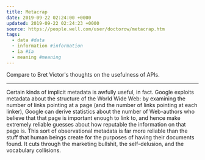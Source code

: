 ```yaml
---
title: Metacrap
date: 2019-09-22 02:24:00 +0000
updated: 2019-09-22 02:24:23 +0000
source: https://people.well.com/user/doctorow/metacrap.htm
tags:
  - data #data
  - information #information
  - ia #ia
  - meaning #meaning
---
```

Compare to Bret Victor's thoughts on the usefulness of APIs.

* * *

Certain kinds of implicit metadata is awfully useful, in fact. Google exploits metadata about the structure of the World Wide Web: by examining the number of links pointing at a page (and the number of links pointing at each linker), Google can derive statistics about the number of Web-authors who believe that that page is important enough to link to, and hence make extremely reliable guesses about how reputable the information on that page is.
This sort of observational metadata is far more reliable than the stuff that human beings create for the purposes of having their documents found. It cuts through the marketing bullshit, the self-delusion, and the vocabulary collisions.